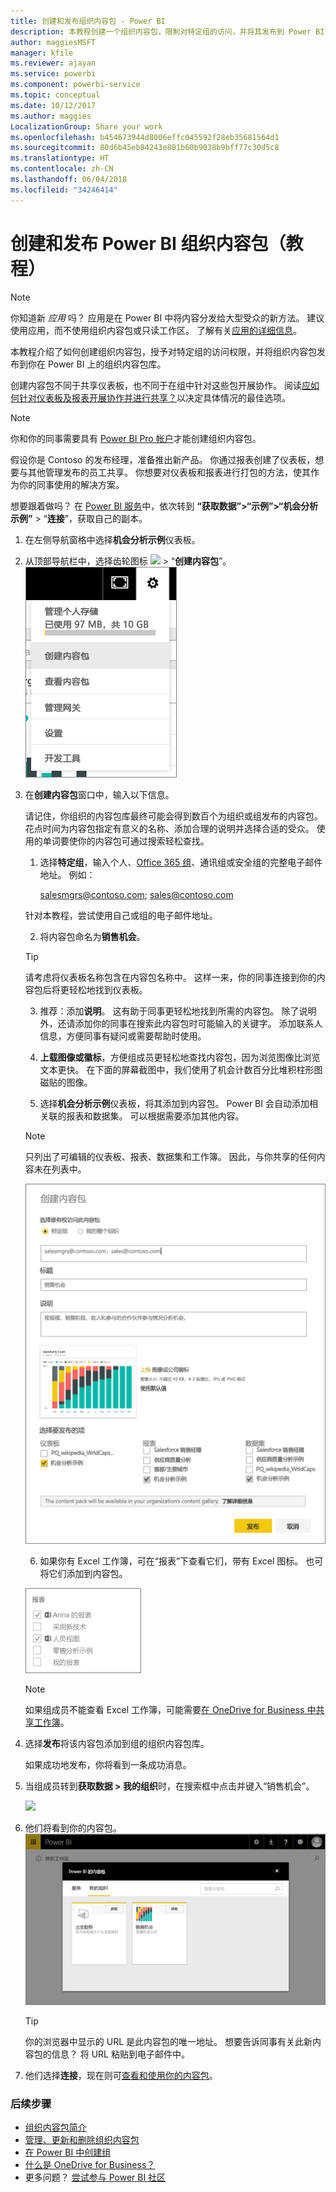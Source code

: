 ```yaml
---
title: 创建和发布组织内容包 - Power BI
description: 本教程创建一个组织内容包，限制对特定组的访问，并将其发布到 Power BI 上的组织内容包库。
author: maggiesMSFT
manager: kfile
ms.reviewer: ajayan
ms.service: powerbi
ms.component: powerbi-service
ms.topic: conceptual
ms.date: 10/12/2017
ms.author: maggies
LocalizationGroup: Share your work
ms.openlocfilehash: b454673944d8006effc045592f28eb35681564d1
ms.sourcegitcommit: 80d6b45eb84243e801b60b9038b9bff77c30d5c8
ms.translationtype: HT
ms.contentlocale: zh-CN
ms.lasthandoff: 06/04/2018
ms.locfileid: "34246414"
---
```

# <a name="create-and-publish-a-power-bi-organizational-content-pack-tutorial"></a>创建和发布 Power BI 组织内容包（教程）
> [!NOTE]
> 你知道新 *应用* 吗？ 应用是在 Power BI 中将内容分发给大型受众的新方法。 建议使用应用，而不使用组织内容包或只读工作区。 了解有关[应用的详细信息](service-install-use-apps.md)。
> 
> 

本教程介绍了如何创建组织内容包，授予对特定组的访问权限，并将组织内容包发布到你在 Power BI 上的组织内容包库。

创建内容包不同于共享仪表板，也不同于在组中针对这些包开展协作。 阅读[应如何针对仪表板及报表开展协作并进行共享？](service-how-to-collaborate-distribute-dashboards-reports.md)以决定具体情况的最佳选项。

> [!NOTE]
> 你和你的同事需要具有 [Power BI Pro 帐户](https://powerbi.microsoft.com/pricing)才能创建组织内容包。
> 
> 

假设你是 Contoso 的发布经理，准备推出新产品。  你通过报表创建了仪表板，想要与其他管理发布的员工共享。 你想要对仪表板和报表进行打包的方法，使其作为你的同事使用的解决方案。 

想要跟着做吗？ 在 [Power BI 服务](https://powerbi.com)中，依次转到 **“获取数据”>“示例”>“机会分析示例”** > “**连接**”，获取自己的副本。 

1. 在左侧导航窗格中选择**机会分析示例**仪表板。
2. 从顶部导航栏中，选择齿轮图标 ![](media/service-organizational-content-pack-create-and-publish/cog.png) > “**创建内容包**”。    
   ![](media/service-organizational-content-pack-create-and-publish/pbi_create_contpk.png)
3. 在**创建内容包**窗口中，输入以下信息。  
   
   请记住，你组织的内容包库最终可能会得到数百个为组织或组发布的内容包。 花点时间为内容包指定有意义的名称、添加合理的说明并选择合适的受众。  使用的单词要使你的内容包可通过搜索轻松查找。
   
   1.  选择**特定组**，输入个人、[Office 365 组](https://support.office.com/article/Create-a-group-in-Office-365-7124dc4c-1de9-40d4-b096-e8add19209e9)、通讯组或安全组的完整电子邮件地址。 例如：
      
         salesmgrs@contoso.com; sales@contoso.com
      
      针对本教程，尝试使用自己或组的电子邮件地址。
   
   2.  将内容包命名为**销售机会**。
   
      > [!TIP]
      > 请考虑将仪表板名称包含在内容包名称中。 这样一来，你的同事连接到你的内容包后将更轻松地找到仪表板。
      > 
      > 
   
   3.  推荐：添加**说明**。 这有助于同事更轻松地找到所需的内容包。 除了说明外，还请添加你的同事在搜索此内容包时可能输入的关键字。 添加联系人信息，方便同事有疑问或需要帮助时使用。
   
   4.  **上载图像或徽标**，方便组成员更轻松地查找内容包，因为浏览图像比浏览文本更快。 在下面的屏幕截图中，我们使用了机会计数百分比堆积柱形图磁贴的图像。
   
   5.  选择**机会分析示例**仪表板，将其添加到内容包。  Power BI 会自动添加相关联的报表和数据集。 可以根据需要添加其他内容。
   
      > [!NOTE]
      >  只列出了可编辑的仪表板、报表、数据集和工作簿。 因此，与你共享的任何内容未在列表中。
      > 
      > 
   
      ![](media/service-organizational-content-pack-create-and-publish/cpwindow.png) 
   
   6. 如果你有 Excel 工作簿，可在“报表”下查看它们，带有 Excel 图标。 也可将它们添加到内容包。
   
     ![](media/service-organizational-content-pack-create-and-publish/pbi_orgcontpkexcel.png)
   
      > [!NOTE]
      > 如果组成员不能查看 Excel 工作簿，可能需要[在 OneDrive for Business 中共享工作簿](https://support.office.com/en-us/article/Share-documents-or-folders-in-Office-365-1fe37332-0f9a-4719-970e-d2578da4941c)。
      > 
      > 
4. 选择**发布**将该内容包添加到组的组织内容包库。  
   
   如果成功地发布，你将看到一条成功消息。 
5. 当组成员转到**获取数据 > 我的组织**时，在搜索框中点击并键入“销售机会”。
   
   ![](media/service-organizational-content-pack-create-and-publish/cp_searchbox.png) 
6. 他们将看到你的内容包。  
   ![](media/service-organizational-content-pack-create-and-publish/powerbi-find-content-pack-organization.png) 
   
   > [!TIP]
   > 你的浏览器中显示的 URL 是此内容包的唯一地址。  想要告诉同事有关此新内容包的信息？  将 URL 粘贴到电子邮件中。
   > 
   > 
7. 他们选择**连接**，现在则可[查看和使用你的内容包](service-organizational-content-pack-copy-refresh-access.md)。 

### <a name="next-steps"></a>后续步骤
* [组织内容包简介](service-organizational-content-pack-introduction.md)  
* [管理、更新和删除组织内容包](service-organizational-content-pack-manage-update-delete.md)  
* [在 Power BI 中创建组](service-create-distribute-apps.md)  
* [什么是 OneDrive for Business？](https://support.office.com/en-us/article/What-is-OneDrive-for-Business-187f90af-056f-47c0-9656-cc0ddca7fdc2)
* 更多问题？ [尝试参与 Power BI 社区](http://community.powerbi.com/)

